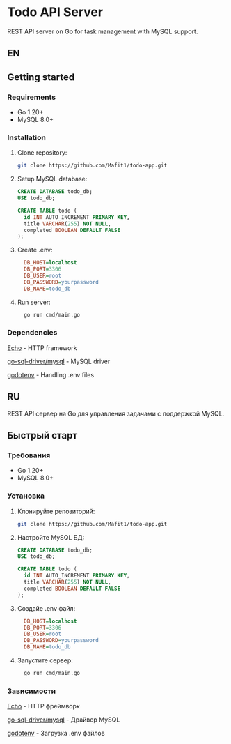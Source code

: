# Todo API Server

REST API server on Go for task management with MySQL support.

## EN

## Getting started

### Requirements
- Go 1.20+
- MySQL 8.0+

### Installation
1. Clone repository:
   ```bash
   git clone https://github.com/Mafit1/todo-app.git
   
2. Setup MySQL database:
   ```sql
   CREATE DATABASE todo_db;
   USE todo_db;

   CREATE TABLE todo (
     id INT AUTO_INCREMENT PRIMARY KEY,
     title VARCHAR(255) NOT NULL,
     completed BOOLEAN DEFAULT FALSE
   );
   
3. Create .env:
   ```ini
     DB_HOST=localhost
     DB_PORT=3306
     DB_USER=root
     DB_PASSWORD=yourpassword
     DB_NAME=todo_db

4. Run server:
   ```bash
     go run cmd/main.go

### Dependencies
[Echo](https://echo.labstack.com/) - HTTP framework

[go-sql-driver/mysql](https://github.com/go-sql-driver/mysql) - MySQL driver

[godotenv](https://github.com/joho/godotenv) - Handling .env files


## RU

REST API сервер на Go для управления задачами с поддержкой MySQL.

## Быстрый старт

### Требования
- Go 1.20+
- MySQL 8.0+

### Установка
1. Клонируйте репозиторий:
   ```bash
   git clone https://github.com/Mafit1/todo-app.git
   
2. Настройте MySQL БД:
   ```sql
   CREATE DATABASE todo_db;
   USE todo_db;

   CREATE TABLE todo (
     id INT AUTO_INCREMENT PRIMARY KEY,
     title VARCHAR(255) NOT NULL,
     completed BOOLEAN DEFAULT FALSE
   );
   
3. Создайе .env файл:
   ```ini
     DB_HOST=localhost
     DB_PORT=3306
     DB_USER=root
     DB_PASSWORD=yourpassword
     DB_NAME=todo_db

4. Запустите сервер:
   ```bash
     go run cmd/main.go

### Зависимости
[Echo](https://echo.labstack.com/) - HTTP фреймворк

[go-sql-driver/mysql](https://github.com/go-sql-driver/mysql) - Драйвер MySQL

[godotenv](https://github.com/joho/godotenv) - Загрузка .env файлов
